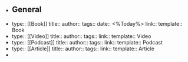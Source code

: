 - ## General
- type:: [[Book]]
  title::
  author:: 
  tags::
  date:: <%Today%>
  link::
  template:: Book
- type:: [[Video]]
  title::
  author:: 
  tags::
  link::
  template:: Video
- type:: [[Podcast]]
  title::
  author:: 
  tags::
  link::
  template:: Podcast
- type:: [[Article]]
  title::
  author:: 
  tags::
  link::
  template:: Article
-